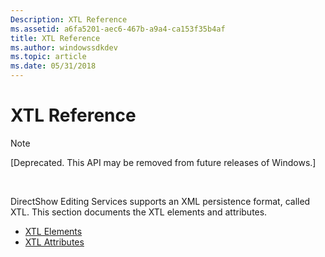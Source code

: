 ```yaml
---
Description: XTL Reference
ms.assetid: a6fa5201-aec6-467b-a9a4-ca153f35b4af
title: XTL Reference
ms.author: windowssdkdev
ms.topic: article
ms.date: 05/31/2018
---
```


# XTL Reference

> [!Note]  
> \[Deprecated. This API may be removed from future releases of Windows.\]

 

DirectShow Editing Services supports an XML persistence format, called XTL. This section documents the XTL elements and attributes.

-   [XTL Elements](xtl-elements.md)
-   [XTL Attributes](xtl-attributes.md)

 

 



